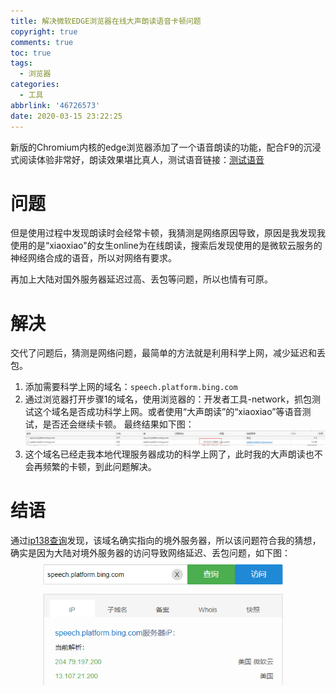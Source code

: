 ```yaml
---
title: 解决微软EDGE浏览器在线大声朗读语音卡顿问题
copyright: true
comments: true
toc: true
tags:
  - 浏览器
categories:
  - 工具
abbrlink: '46726573'
date: 2020-03-15 23:22:25
---
```


新版的Chromium内核的edge浏览器添加了一个语音朗读的功能，配合F9的沉浸式阅读体验非常好，朗读效果堪比真人，测试语音链接：[测试语音](https://azure.microsoft.com/files/NeuralPreviewAudios/xiaoxiao-cn-nts-1.wav
)  

# 问题

但是使用过程中发现朗读时会经常卡顿，我猜测是网络原因导致，原因是我发现我使用的是“xiaoxiao"的女生online为在线朗读，搜索后发现使用的是微软云服务的神经网络合成的语音，所以对网络有要求。

再加上大陆对国外服务器延迟过高、丢包等问题，所以也情有可原。

# 解决

交代了问题后，猜测是网络问题，最简单的方法就是利用科学上网，减少延迟和丢包。

1. 添加需要科学上网的域名：`speech.platform.bing.com`
2. 通过浏览器打开步骤1的域名，使用浏览器的：开发者工具-network，抓包测试这个域名是否成功科学上网。或者使用“大声朗读”的“xiaoxiao”等语音测试，是否还会继续卡顿。  最终结果如下图：![QQ截图20200315233029.png](../img/QQ%E6%88%AA%E5%9B%BE20200315233029.png)
3. 这个域名已经走我本地代理服务器成功的科学上网了，此时我的大声朗读也不会再频繁的卡顿，到此问题解决。

# 结语

通过[ip138查询](https://site.ip138.com/speech.platform.bing.com/)发现，该域名确实指向的境外服务器，所以该问题符合我的猜想，确实是因为大陆对境外服务器的访问导致网络延迟、丢包问题，如下图：![QQ截图20200315233315.png](../img/QQ%E6%88%AA%E5%9B%BE20200315233315.png)


